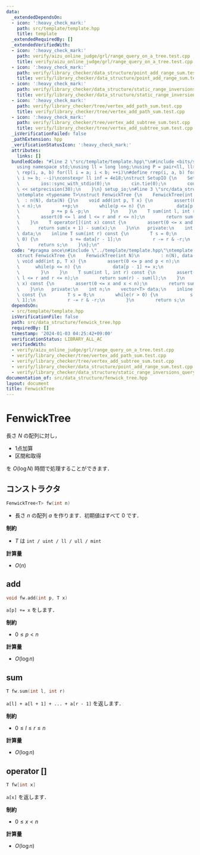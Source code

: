 ```yaml
---
data:
  _extendedDependsOn:
  - icon: ':heavy_check_mark:'
    path: src/template/template.hpp
    title: template
  _extendedRequiredBy: []
  _extendedVerifiedWith:
  - icon: ':heavy_check_mark:'
    path: verify/aizu_online_judge/grl/range_query_on_a_tree.test.cpp
    title: verify/aizu_online_judge/grl/range_query_on_a_tree.test.cpp
  - icon: ':heavy_check_mark:'
    path: verify/library_checker/data_structure/point_add_range_sum.test.cpp
    title: verify/library_checker/data_structure/point_add_range_sum.test.cpp
  - icon: ':heavy_check_mark:'
    path: verify/library_checker/data_structure/static_range_inversions_query.test.cpp
    title: verify/library_checker/data_structure/static_range_inversions_query.test.cpp
  - icon: ':heavy_check_mark:'
    path: verify/library_checker/tree/vertex_add_path_sum.test.cpp
    title: verify/library_checker/tree/vertex_add_path_sum.test.cpp
  - icon: ':heavy_check_mark:'
    path: verify/library_checker/tree/vertex_add_subtree_sum.test.cpp
    title: verify/library_checker/tree/vertex_add_subtree_sum.test.cpp
  _isVerificationFailed: false
  _pathExtension: hpp
  _verificationStatusIcon: ':heavy_check_mark:'
  attributes:
    links: []
  bundledCode: "#line 2 \"src/template/template.hpp\"\n#include <bits/stdc++.h>\n\
    using namespace std;\nusing ll = long long;\nusing P = pair<ll, ll>;\n#define\
    \ rep(i, a, b) for(ll i = a; i < b; ++i)\n#define rrep(i, a, b) for(ll i = a;\
    \ i >= b; --i)\nconstexpr ll inf = 4e18;\nstruct SetupIO {\n    SetupIO() {\n\
    \        ios::sync_with_stdio(0);\n        cin.tie(0);\n        cout << fixed\
    \ << setprecision(30);\n    }\n} setup_io;\n#line 3 \"src/data_structure/fenwick_tree.hpp\"\
    \ntemplate <typename T>\nstruct FenwickTree {\n    FenwickTree(int N)\n      \
    \  : n(N), data(N) {}\n    void add(int p, T x) {\n        assert(0 <= p and p\
    \ < n);\n        ++p;\n        while(p <= n) {\n            data[p - 1] += x;\n\
    \            p += p & -p;\n        }\n    }\n    T sum(int l, int r) const {\n\
    \        assert(0 <= l and l <= r and r <= n);\n        return sum(r) - sum(l);\n\
    \    }\n    T operator[](int x) const {\n        assert(0 <= x and x < n);\n \
    \       return sum(x + 1) - sum(x);\n    }\n\n   private:\n    int n;\n    vector<T>\
    \ data;\n    inline T sum(int r) const {\n        T s = 0;\n        while(r >\
    \ 0) {\n            s += data[r - 1];\n            r -= r & -r;\n        }\n \
    \       return s;\n    }\n};\n"
  code: "#pragma once\n#include \"../template/template.hpp\"\ntemplate <typename T>\n\
    struct FenwickTree {\n    FenwickTree(int N)\n        : n(N), data(N) {}\n   \
    \ void add(int p, T x) {\n        assert(0 <= p and p < n);\n        ++p;\n  \
    \      while(p <= n) {\n            data[p - 1] += x;\n            p += p & -p;\n\
    \        }\n    }\n    T sum(int l, int r) const {\n        assert(0 <= l and\
    \ l <= r and r <= n);\n        return sum(r) - sum(l);\n    }\n    T operator[](int\
    \ x) const {\n        assert(0 <= x and x < n);\n        return sum(x + 1) - sum(x);\n\
    \    }\n\n   private:\n    int n;\n    vector<T> data;\n    inline T sum(int r)\
    \ const {\n        T s = 0;\n        while(r > 0) {\n            s += data[r -\
    \ 1];\n            r -= r & -r;\n        }\n        return s;\n    }\n};"
  dependsOn:
  - src/template/template.hpp
  isVerificationFile: false
  path: src/data_structure/fenwick_tree.hpp
  requiredBy: []
  timestamp: '2024-01-03 04:25:42+09:00'
  verificationStatus: LIBRARY_ALL_AC
  verifiedWith:
  - verify/aizu_online_judge/grl/range_query_on_a_tree.test.cpp
  - verify/library_checker/tree/vertex_add_path_sum.test.cpp
  - verify/library_checker/tree/vertex_add_subtree_sum.test.cpp
  - verify/library_checker/data_structure/point_add_range_sum.test.cpp
  - verify/library_checker/data_structure/static_range_inversions_query.test.cpp
documentation_of: src/data_structure/fenwick_tree.hpp
layout: document
title: FenwickTree
---
```


# FenwickTree

長さ $N$ の配列に対し，

- 1点加算
- 区間和取得

を $O(\log N)$ 時間で処理することができます．

## コンストラクタ

```cpp
FenwickTree<T> fw(int n)
```

- 長さ $n$ の配列 $a$ を作ります．初期値はすべて $0$ です．

**制約**

- $T$ は `int / uint / ll / ull / mint`

**計算量**

- $O(n)$

## add

```cpp
void fw.add(int p, T x)
```

`a[p] += x` をします．

**制約**

- $0 \leq p < n$

**計算量**

- $O(\log n)$

## sum

```cpp
T fw.sum(int l, int r)
```

`a[l] + a[l + 1] + ... + a[r - 1]` を返します．

**制約**

- $0 \leq l \leq r \leq n$

**計算量**

- $O(\log n)$

## operator []

```cpp
T fw[int x]
```

`a[x]` を返します．

**制約**

- $0 \leq x < n$

**計算量**

- $O(\log n)$
